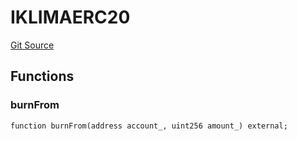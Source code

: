 # IKLIMAERC20
[Git Source](https://github.com/KlimaDAO/klimadao-solidity/blob/704b462e69030cb9a43680057bee91d745d579ba/src/protocol/staking/utils/KlimaTreasury.sol)


## Functions
### burnFrom


```solidity
function burnFrom(address account_, uint256 amount_) external;
```

